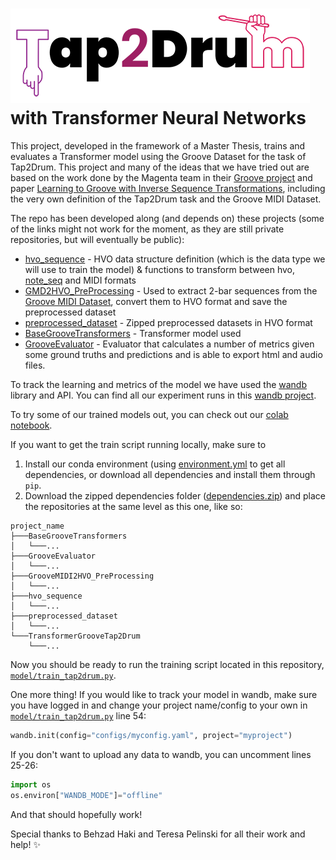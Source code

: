 # ![Tap2Drum](./imgs/t2d.png) with Transformer Neural Networks
This project, developed in the framework of a Master Thesis, trains and evaluates a Transformer model using the Groove
Dataset for the task of Tap2Drum. This project and many of the ideas that we have tried out are based on the work done
by the Magenta team in their [Groove project](https://magenta.tensorflow.org/datasets/groove) and paper [Learning to
Groove with Inverse Sequence Transformations](https://arxiv.org/abs/1905.06118), including the very own definition of
the Tap2Drum task and the Groove MIDI Dataset.

The repo has been developed along (and depends on) these projects (some of the links might not work for the moment, as
they are still private repositories, but will eventually be public):  
 - [hvo_sequence](https://github.com/behzadhaki/hvo_sequence) - HVO data structure definition (which is the data type we
  will use to train the model) & functions to transform between hvo, [note_seq](https://github.com/magenta/note-seq)
  and MIDI formats
 - [GMD2HVO_PreProcessing](https://github.com/behzadhaki/GMD2HVO_PreProcessing) - Used to extract 2-bar sequences from
  the [Groove MIDI Dataset](https://magenta.tensorflow.org/datasets/groove), convert them to HVO format and save the
  preprocessed dataset
 - [preprocessed_dataset](https://github.com/behzadhaki/preprocessed_dataset) - Zipped preprocessed datasets in HVO format
 - [BaseGrooveTransformers](https://github.com/behzadhaki/BaseGrooveTransformers) - Transformer model used
 - [GrooveEvaluator](https://github.com/behzadhaki/GrooveEvaluator) - Evaluator that calculates a number of metrics
   given some ground truths and predictions and is able to export html and audio files.

To track the learning and metrics of the model we have used the [wandb](https://wandb.ai/) library and API. You can find
all our experiment runs in this [wandb project](https://wandb.ai/marinaniet0/transformer_groove_tap2drum).

To try some of our trained models out, you can check out our [colab notebook](./Transformer_Groove_Tap2Drum_Demo.ipynb).

If you want to get the train script running locally, make sure to
1. Install our conda environment (using [environment.yml](./environment.yml) to get all dependencies, or download all dependencies and install them through `pip`.
2. Download the zipped dependencies folder ([dependencies.zip](./dependencies.zip)) and place the repositories at the same level as this one, like so:
```
project_name
├───BaseGrooveTransformers
│   └───...
├───GrooveEvaluator
│   └───...
├───GrooveMIDI2HVO_PreProcessing
│   └───...
├───hvo_sequence
│   └───...
├───preprocessed_dataset
│   └───...
└───TransformerGrooveTap2Drum
    └───...
```
Now you should be ready to run the training script located in this repository,
[`model/train_tap2drum.py`](./model/train_tap2drum.py).

One more thing! If you would like to track your model in wandb, make sure you have logged in and change
your project name/config to your own in [`model/train_tap2drum.py`](./model/train_tap2drum.py) line 54:
```python
wandb.init(config="configs/myconfig.yaml", project="myproject")
```

If you don't want to upload any data to wandb, you can uncomment lines 25-26:
```python
import os
os.environ["WANDB_MODE"]="offline"
```

And that should hopefully work!

Special thanks to Behzad Haki and Teresa Pelinski for all their work and help! :sparkles:
